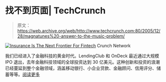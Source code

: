 # 找不到页面| TechCrunch

> 原文：<https://web.archive.org/web/http://www.techcrunch.com:80/2005/12/28/magnatunes%20-answer-to-the-music-problem/>

[![Insurance Is The Next Frontier For Fintech](img/07c9a22740de80674ecfd3dd4736bf5e.png)](https://web.archive.org/web/20150805163925/http://techcrunch.com/2015/08/05/insurance-is-the-next-frontier-for-fintech/)  Crunch Network

我们已经进入了金融科技的黄金时代。LendingClub 和 OnDeck 最近通过大规模 IPO 退出，去年金融科技领域的全球投资达到 30 亿美元。这种创新和投资的浪潮已经蔓延到整个金融领域，涵盖移动银行、小企业贷款、金融顾问、信用评分、储蓄等等。[阅读更多](https://web.archive.org/web/20150805163925/http://techcrunch.com/2015/08/05/insurance-is-the-next-frontier-for-fintech/)